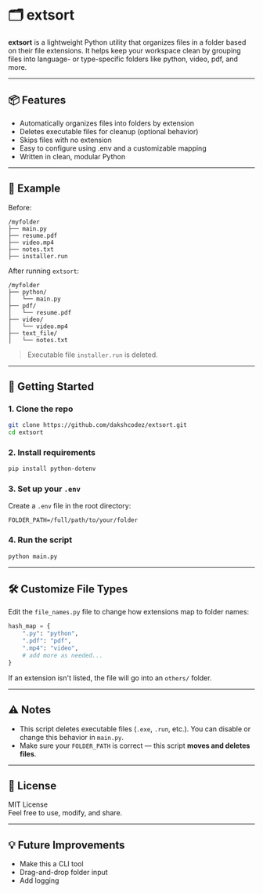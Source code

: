 # 🗂️ extsort

**extsort** is a lightweight Python utility that organizes files in a folder based on their file extensions. It helps keep your workspace clean by grouping files into language- or type-specific folders like python, video, pdf, and more.

---

## 📦 Features

- Automatically organizes files into folders by extension
- Deletes executable files for cleanup (optional behavior)
- Skips files with no extension
- Easy to configure using .env and a customizable mapping
- Written in clean, modular Python

---

## 📁 Example

Before:

```
/myfolder
├── main.py
├── resume.pdf
├── video.mp4
├── notes.txt
├── installer.run
```

After running `extsort`:

```
/myfolder
├── python/
│   └── main.py
├── pdf/
│   └── resume.pdf
├── video/
│   └── video.mp4
├── text_file/
│   └── notes.txt
```

> Executable file `installer.run` is deleted.

---

## 🚀 Getting Started

### 1. Clone the repo

```bash
git clone https://github.com/dakshcodez/extsort.git
cd extsort
```

### 2. Install requirements

```bash
pip install python-dotenv
```

### 3. Set up your `.env`

Create a `.env` file in the root directory:

```env
FOLDER_PATH=/full/path/to/your/folder
```

### 4. Run the script

```bash
python main.py
```

---

## 🛠 Customize File Types

Edit the `file_names.py` file to change how extensions map to folder names:

```python
hash_map = {
    ".py": "python",
    ".pdf": "pdf",
    ".mp4": "video",
    # add more as needed...
}
```

If an extension isn't listed, the file will go into an `others/` folder.

---

## ⚠️ Notes

- This script deletes executable files (`.exe`, `.run`, etc.). You can disable or change this behavior in `main.py`.
- Make sure your `FOLDER_PATH` is correct — this script **moves and deletes files**.

---

## 📄 License

MIT License  
Feel free to use, modify, and share.

---

## 💡 Future Improvements

- Make this a CLI tool
- Drag-and-drop folder input
- Add logging